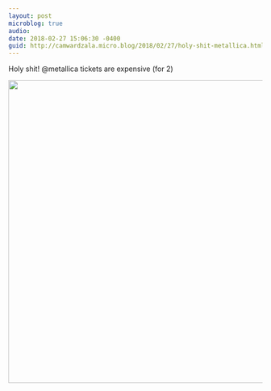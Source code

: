 ```yaml
---
layout: post
microblog: true
audio: 
date: 2018-02-27 15:06:30 -0400
guid: http://camwardzala.micro.blog/2018/02/27/holy-shit-metallica.html
---
```

Holy shit! @metallica tickets are expensive (for 2)

<img src="http://www.camwardzala.com/uploads/2018/d27ec88ee0.jpg" width="600" height="600" />
